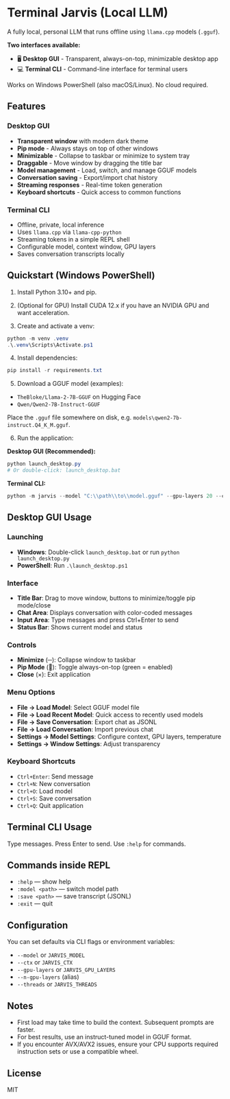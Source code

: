 # Terminal Jarvis (Local LLM)

A fully local, personal LLM that runs offline using `llama.cpp` models (`.gguf`).

**Two interfaces available:**
- 🖥️ **Desktop GUI** - Transparent, always-on-top, minimizable desktop app
- 💻 **Terminal CLI** - Command-line interface for terminal users

Works on Windows PowerShell (also macOS/Linux). No cloud required.

## Features

### Desktop GUI
- **Transparent window** with modern dark theme
- **Pip mode** - Always stays on top of other windows
- **Minimizable** - Collapse to taskbar or minimize to system tray
- **Draggable** - Move window by dragging the title bar
- **Model management** - Load, switch, and manage GGUF models
- **Conversation saving** - Export/import chat history
- **Streaming responses** - Real-time token generation
- **Keyboard shortcuts** - Quick access to common functions

### Terminal CLI
- Offline, private, local inference
- Uses `llama.cpp` via `llama-cpp-python`
- Streaming tokens in a simple REPL shell
- Configurable model, context window, GPU layers
- Saves conversation transcripts locally

## Quickstart (Windows PowerShell)

1) Install Python 3.10+ and pip.

2) (Optional for GPU) Install CUDA 12.x if you have an NVIDIA GPU and want acceleration.

3) Create and activate a venv:

```powershell
python -m venv .venv
.\.venv\Scripts\Activate.ps1
```

4) Install dependencies:

```powershell
pip install -r requirements.txt
```

5) Download a GGUF model (examples):

- `TheBloke/Llama-2-7B-GGUF` on Hugging Face
- `Qwen/Qwen2-7B-Instruct-GGUF`

Place the `.gguf` file somewhere on disk, e.g. `models\qwen2-7b-instruct.Q4_K_M.gguf`.

6) Run the application:

**Desktop GUI (Recommended):**
```powershell
python launch_desktop.py
# Or double-click: launch_desktop.bat
```

**Terminal CLI:**
```powershell
python -m jarvis --model "C:\\path\\to\\model.gguf" --gpu-layers 20 --ctx 4096
```

## Desktop GUI Usage

### Launching
- **Windows**: Double-click `launch_desktop.bat` or run `python launch_desktop.py`
- **PowerShell**: Run `.\launch_desktop.ps1`

### Interface
- **Title Bar**: Drag to move window, buttons to minimize/toggle pip mode/close
- **Chat Area**: Displays conversation with color-coded messages
- **Input Area**: Type messages and press Ctrl+Enter to send
- **Status Bar**: Shows current model and status

### Controls
- **Minimize** (─): Collapse window to taskbar
- **Pip Mode** (📌): Toggle always-on-top (green = enabled)
- **Close** (×): Exit application

### Menu Options
- **File → Load Model**: Select GGUF model file
- **File → Load Recent Model**: Quick access to recently used models
- **File → Save Conversation**: Export chat as JSONL
- **File → Load Conversation**: Import previous chat
- **Settings → Model Settings**: Configure context, GPU layers, temperature
- **Settings → Window Settings**: Adjust transparency

### Keyboard Shortcuts
- `Ctrl+Enter`: Send message
- `Ctrl+N`: New conversation
- `Ctrl+O`: Load model
- `Ctrl+S`: Save conversation
- `Ctrl+Q`: Quit application

## Terminal CLI Usage

Type messages. Press Enter to send. Use `:help` for commands.

## Commands inside REPL

- `:help` — show help
- `:model <path>` — switch model path
- `:save <path>` — save transcript (JSONL)
- `:exit` — quit

## Configuration

You can set defaults via CLI flags or environment variables:

- `--model` or `JARVIS_MODEL`
- `--ctx` or `JARVIS_CTX`
- `--gpu-layers` or `JARVIS_GPU_LAYERS`
- `--n-gpu-layers` (alias)
- `--threads` or `JARVIS_THREADS`

## Notes

- First load may take time to build the context. Subsequent prompts are faster.
- For best results, use an instruct-tuned model in GGUF format.
- If you encounter AVX/AVX2 issues, ensure your CPU supports required instruction sets or use a compatible wheel.

## License

MIT
